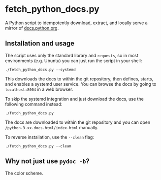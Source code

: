 # fetch_python_docs.py

A Python script to idempotently download, extract, and locally serve a mirror of
[docs.python.org](https://docs.python.org/).

## Installation and usage

The script uses only the standard library and `requests`, so in most
environments (e.g. Ubuntu) you can just run the script in your shell:

```shell
./fetch_python_docs.py --systemd
```

This downloads the docs to within the git repository, then defines, starts, and
enables a systemd user service. You can browse the docs by going to
`localhost:8004` in a web browser.

To skip the systemd integration and just download the docs, use the following
command instead:

```shell
./fetch_python_docs.py
```

The docs are downloaded to within the git repository and you can open
`/python-3.xx-docs-html/index.html` manually.

To reverse installation, use the `--clean` flag:

```shell
./fetch_python_docs.py --clean
```

## Why not just use `pydoc -b`?

The color scheme.
